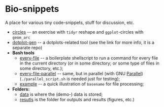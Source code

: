 # Bio-snippets
A place for various tiny code-snippets, stuff for discussion, etc.

- [circles](./circles.ipynb) -- an exercise with `tidyr` reshape and `ggplot`-circles with `geom_arc`
- [dotplot-gen](https://github.com/alex-bochkarev/dotplot-gen) -- a dotplots-related tool (see the link for more info, it is a separate repo)
- **Bash tools**
  - [every-file](./run_for_every_file.sh) -- a boilerplate shellscript to run a command for every file in the current directory (or in some directory; or some type of files in some directory, etc.);
  - [every-file-parallel](./run_for_every_file_parallel.sh) -- same, but in parallel (with GNU [Parallel](https://www.gnu.org/software/parallel/)) (`./parallel_script.sh` is needed just for testing);
  - [example](./example/example.md) -- a quick illustration of `basename` for file processing;
- **Folders:**
  - [data](./data/) is where the (demo-) data is stored;
  - [resutls](./results/) is the folder for outputs and results (figures, etc.)


